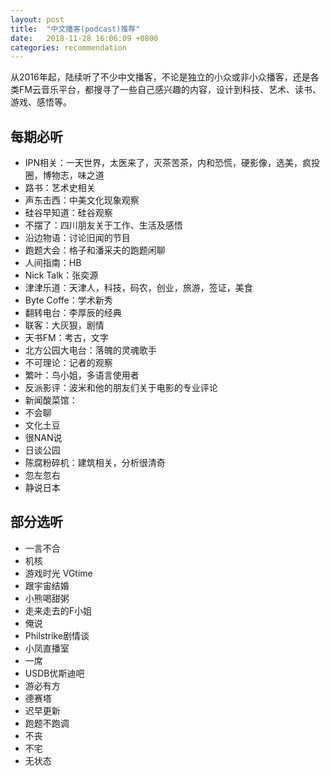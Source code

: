 ```yaml
---
layout: post
title:  "中文播客(podcast)推荐"
date:   2018-11-28 16:06:09 +0800
categories: recommendation
---
```


从2016年起，陆续听了不少中文播客，不论是独立的小众或非小众播客，还是各类FM云音乐平台，都搜寻了一些自己感兴趣的内容，设计到科技、艺术、读书、游戏、感悟等。
## 每期必听
- IPN相关：一天世界，太医来了，灭茶苦茶，内和恐慌，硬影像，选美，疯投圈，博物志，味之道
- 路书：艺术史相关
- 声东击西：中美文化现象观察
- 硅谷早知道：硅谷观察
- 不摆了：四川朋友关于工作、生活及感悟
- 沿边物语：讨论旧闻的节目
- 跑题大会：格子和潘采夫的跑题闲聊
- 人间指南：HB
- Nick Talk：张奕源
- 津津乐道：天津人，科技，码农，创业，旅游，签证，美食
- Byte Coffe：学术新秀
- 翻转电台：李厚辰的经典
- 联客：大灰狠，剧情
- 天书FM：考古，文字
- 北方公园大电台：落魄的灵魂歌手
- 不可理论：记者的观察
- 繁叶：鸟小姐，多语言使用者
- 反派影评：波米和他的朋友们关于电影的专业评论
- 新闻酸菜馆：
- 不会聊
- 文化土豆
- 很NAN说
- 日谈公园 
- 陈腐粉碎机：建筑相关，分析很清奇
- 忽左忽右
- 静说日本


## 部分选听
- 一言不合
- 机核
- 游戏时光 VGtime
- 跟宇宙结婚
- 小熊喝甜粥
- 走来走去的F小姐
- 俺说
- Philstrike剧情谈
- 小凤直播室
- 一席
- USDB优斯迪吧
- 游必有方
- 德赛塔
- 迟早更新
- 跑题不跑调 
- 不丧
- 不宅
- 无状态
